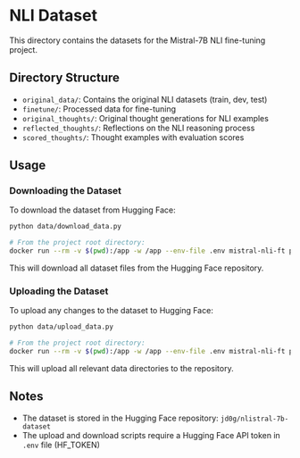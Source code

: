 # NLI Dataset

This directory contains the datasets for the Mistral-7B NLI fine-tuning project.

## Directory Structure

- `original_data/`: Contains the original NLI datasets (train, dev, test)
- `finetune/`: Processed data for fine-tuning
- `original_thoughts/`: Original thought generations for NLI examples
- `reflected_thoughts/`: Reflections on the NLI reasoning process
- `scored_thoughts/`: Thought examples with evaluation scores

## Usage

### Downloading the Dataset

To download the dataset from Hugging Face:

```bash
python data/download_data.py
```

```bash
# From the project root directory:
docker run --rm -v $(pwd):/app -w /app --env-file .env mistral-nli-ft python3 data/download_data.py
```

This will download all dataset files from the Hugging Face repository.

### Uploading the Dataset

To upload any changes to the dataset to Hugging Face:

```bash
python data/upload_data.py
```

```bash
# From the project root directory:
docker run --rm -v $(pwd):/app -w /app --env-file .env mistral-nli-ft python3 data/upload_data.py
```

This will upload all relevant data directories to the repository.

## Notes

- The dataset is stored in the Hugging Face repository: `jd0g/nlistral-7b-dataset`
- The upload and download scripts require a Hugging Face API token in `.env` file (HF_TOKEN) 